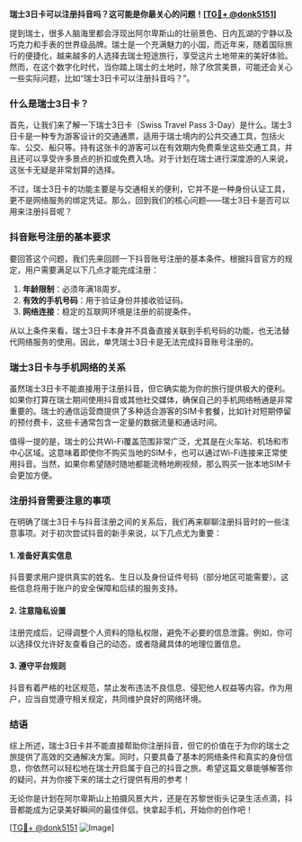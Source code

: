 **瑞士3日卡可以注册抖音吗？这可能是你最关心的问题！[[TG💪+ @donk5151](https://t.me/s/donk5151)]**

提到瑞士，很多人脑海里都会浮现出阿尔卑斯山的壮丽景色、日内瓦湖的宁静以及巧克力和手表的世界级品牌。瑞士是一个充满魅力的小国，而近年来，随着国际旅行的便捷化，越来越多的人选择去瑞士短途旅行，享受这片土地带来的美好体验。然而，在这个数字化时代，当你踏上瑞士的土地时，除了欣赏美景，可能还会关心一些实际问题，比如“瑞士3日卡可以注册抖音吗？”。

### 什么是瑞士3日卡？

首先，让我们来了解一下瑞士3日卡（Swiss Travel Pass 3-Day）是什么。瑞士3日卡是一种专为游客设计的交通通票，适用于瑞士境内的公共交通工具，包括火车、公交、船只等。持有这张卡的游客可以在有效期内免费乘坐这些交通工具，并且还可以享受许多景点的折扣或免费入场。对于计划在瑞士进行深度游的人来说，这张卡无疑是非常划算的选择。

不过，瑞士3日卡的功能主要是与交通相关的便利，它并不是一种身份认证工具，更不是网络服务的绑定凭证。那么，回到我们的核心问题——瑞士3日卡是否可以用来注册抖音呢？

### 抖音账号注册的基本要求

要回答这个问题，我们先来回顾一下抖音账号注册的基本条件。根据抖音官方的规定，用户需要满足以下几点才能完成注册：

1. **年龄限制**：必须年满18周岁。
2. **有效的手机号码**：用于验证身份并接收验证码。
3. **网络连接**：稳定的互联网环境是注册的前提条件。

从以上条件来看，瑞士3日卡本身并不具备直接关联到手机号码的功能，也无法替代网络服务的使用。因此，单凭瑞士3日卡是无法完成抖音账号注册的。

### 瑞士3日卡与手机网络的关系

虽然瑞士3日卡不能直接用于注册抖音，但它确实能为你的旅行提供极大的便利。如果你打算在瑞士期间使用抖音或其他社交媒体，确保自己的手机网络畅通是非常重要的。瑞士的通信运营商提供了多种适合游客的SIM卡套餐，比如针对短期停留的预付费卡，这些卡通常包含一定量的数据流量和通话时间。

值得一提的是，瑞士的公共Wi-Fi覆盖范围非常广泛，尤其是在火车站、机场和市中心区域。这意味着即使你不购买当地的SIM卡，也可以通过Wi-Fi连接来正常使用抖音。当然，如果你希望随时随地都能流畅地刷视频，那么购买一张本地SIM卡会更加方便。

### 注册抖音需要注意的事项

在明确了瑞士3日卡与抖音注册之间的关系后，我们再来聊聊注册抖音时的一些注意事项。对于初次尝试抖音的新手来说，以下几点尤为重要：

#### 1. 准备好真实信息
抖音要求用户提供真实的姓名、生日以及身份证件号码（部分地区可能需要）。这些信息将用于账户的安全保障和后续的服务支持。

#### 2. 注意隐私设置
注册完成后，记得调整个人资料的隐私权限，避免不必要的信息泄露。例如，你可以选择仅允许好友查看自己的动态，或者隐藏具体的地理位置信息。

#### 3. 遵守平台规则
抖音有着严格的社区规范，禁止发布违法不良信息、侵犯他人权益等内容。作为用户，应当自觉遵守相关规定，共同维护良好的网络环境。

### 结语

综上所述，瑞士3日卡并不能直接帮助你注册抖音，但它的价值在于为你的瑞士之旅提供了高效的交通解决方案。同时，只要具备了基本的网络条件和真实的身份信息，你依然可以轻松地在瑞士开启属于自己的抖音之旅。希望这篇文章能够解答你的疑问，并为你接下来的瑞士之行提供有用的参考！

无论你是计划在阿尔卑斯山上拍摄风景大片，还是在苏黎世街头记录生活点滴，抖音都能成为记录美好瞬间的最佳伴侣。快拿起手机，开始你的创作吧！

[[TG💪+ @donk5151](https://t.me/s/donk5151) ![Image](https://i.postimg.cc/rwNCRYN7/Snipaste-2025-04-30-17-27-05.png)]